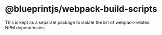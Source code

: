 # @blueprintjs/webpack-build-scripts

This is kept as a separate package to isolate the list of webpack-related NPM dependencies.
